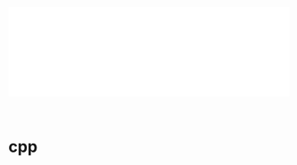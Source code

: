 <div id="navifation" class='headbar'>
    <iframe id='head' align="center" width="100%" height="160" src="cpp_show.html"  frameborder="no" border="0" marginwidth="0" marginheight="px" scrolling="no" ></iframe>
</div>
<style>
    .headbar{text-align:center}
    .iframe{margin:0 auto;}
</style>
<script>
    var oDiv = document.getElementById('head');
    oDiv.style.position = 'fixed'; oDiv.style.top = '0px'; oDiv.style.left = '0px';
    document.title="cpp/learn";
</script>
<br><br>
<!-- ___________________________________________ -->
<!-- ___________________________________________ -->

# cpp